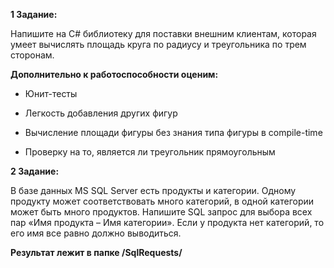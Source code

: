 **1 Задание:**

Напишите на C# библиотеку для поставки внешним клиентам, которая умеет вычислять площадь круга по радиусу и треугольника по трем сторонам. 

**Дополнительно к работоспособности оценим:**

- Юнит-тесты

- Легкость добавления других фигур

- Вычисление площади фигуры без знания типа фигуры в compile-time

- Проверку на то, является ли треугольник прямоугольным



**2 Задание:**

В базе данных MS SQL Server есть продукты и категории. Одному продукту может соответствовать много категорий, в одной категории может быть много продуктов. Напишите SQL запрос для выбора всех пар «Имя продукта – Имя категории». Если у продукта нет категорий, то его имя все равно должно выводиться.

**Результат лежит в папке /SqlRequests/**
